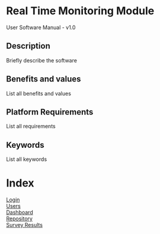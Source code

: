 # Real Time Monitoring Module

User Software Manual - v1.0

## Description

Briefly describe the software  

## Benefits and values

List all benefits and values

## Platform Requirements

List all requirements

## Keywords

List all keywords

# Index

[Login](login.rst)  
[Users](users.rst)  
[Dashboard](dashboard.rst)  
[Repository](repository.rst)  
[Survey Results](surveys.rst)  